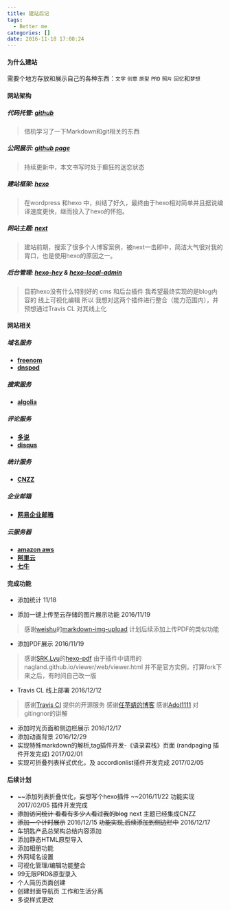 ```yaml
---
title: 建站后记
tags:
  - Better me
categories: []
date: 2016-11-18 17:08:24
---
```


#### 为什么建站
需要个地方存放和展示自己的各种东西：`文字` `创意` `原型` `PRD` `照片` `回忆`和`梦想`
<!-- more-->
#### 网站架构
##### 代码托管: [github](https://github.com/RyanNiu/RyanNiu.github.io) 
>借机学习了一下Markdown和git相关的东西

##### 公网展示: [github page](https://ryanniu.github.io/)
> 持续更新中，本文书写时处于癫狂的迷恋状态

##### 建站框架: [hexo](https://hexo.io/)
>在wordpress 和hexo 中，纠结了好久，最终由于hexo相对简单并且据说编译速度更快，继而投入了hexo的怀抱。

##### 网站主题: [next](http://theme-next.iissnan.com/)
>建站前期，搜索了很多个人博客案例，被next一击即中，简洁大气很对我的胃口，也是使用hexo的原因之一。
<!--爱折腾的我，有时间一定会做next的个性化-->

##### 后台管理: [hexo-hey](https://github.com/nihgwu/hexo-hey) & [**hexo-local-admin**](https://github.com/geekwen/hexo-local-admin)
> 目前hexo没有什么特别好的 cms 和后台插件
我希望最终实现的是blog内容的 线上可视化编辑
所以 我想对这两个插件进行整合（能力范围内），并预想通过Travis CL 对其线上化

#### 网站相关
##### 域名服务
- [**freenom**](https://my.freenom.com/) <!-- ryan4work@163.com -->
- [**dnspod**](https://www.dnspod.cn)  <!-- ryan4work@163.com -->

##### 搜索服务
- [**algolia**](https://www.algolia.com/)  <!-- git 账号 -->

##### 评论服务
- [**多说**](http://duoshuo.com/) <!-- ryanniu -->
- [**disqus**](https://disqus.com/) <!-- ryanniu (没搞定) -->

##### 统计服务
- [**CNZZ**](http://www.umeng.com/) <!-- ryan4work@163.com -->

##### 企业邮箱
- [**网易企业邮箱**](http://ym.163.com/) <!-- ryanniu@2bno1.cf -->

##### 云服务器
- [**amazon aws**](https://aws.amazon.com/) <!-- ryan niu  727758239340  (审核中) -->
- [**阿里云**](https://www.aliyun.com/) <!-- ryan4work -->
- [**七牛**](https://www.qiniu.com/) <!-- ryan4work@163.com -->

#### 完成功能
- 添加统计 11/18

- 添加一键上传至云存储的图片展示功能 2016/11/19
>感谢[weishu](http://weishu.me/)的[markdown-img-upload](https://github.com/tiann/markdown-img-upload)
计划后续添加上传PDF的类似功能
- 添加PDF展示 2016/11/19
>感谢[SRK.Lyu](http://stackbox.cn/)的[hexo-pdf](https://github.com/superalsrk/hexo-pdf/)
>由于插件中调用的nagland.github.io/viewer/web/viewer.html 并不是官方实例，打算fork下来之后，有时间自己改一版
- Travis CL 线上部署 2016/12/12
> 感谢[Travis CI](https://travis-ci.org/) 提供的开源服务
> 感谢[任苹蜻的博客](http://i.woblog.cn/2016/05/04/%E6%89%8B%E6%8A%8A%E6%89%8B%E6%95%99%E4%BD%A0%E4%BD%BF%E7%94%A8Travis%20CI%E8%87%AA%E5%8A%A8%E9%83%A8%E7%BD%B2%E4%BD%A0%E7%9A%84Hexo%E5%8D%9A%E5%AE%A2%E5%88%B0Github%E4%B8%8A/)
> 感谢[Adol1111](https://github.com/Adol1111) 对gitingnor的讲解
- 添加时光页面和侧边栏展示 2016/12/17
- 添加动画背景 2016/12/29
- 实现特殊markdown的解析,tag插件开发-《语录君栈》页面 (randpaging 插件开发完成) 2017/02/01
- 实现可折叠列表样式优化，及 accordionlist插件开发完成 2017/02/05


#### 后续计划
- ~~添加列表折叠优化，妄想写个hexo插件 ~~2016/11/22 功能实现 2017/02/05 插件开发完成
- ~~添加访问统计 看看有多少人看过我的blog~~ next 主题已经集成CNZZ
- ~~添加一个计时展示~~ 2016/12/15 ~~功能实现,后续添加到侧边栏中~~ 2016/12/17
- 车钥匙产品总架构总结内容添加
- 添加静态HTML原型导入
- 添加相册功能
- 外网域名设置
- 可视化管理/编辑功能整合
- 99无限PRD&原型录入
- 个人简历页面创建
- 创建封面导航页 工作和生活分离
- 多说样式更改


<!-- #### hexo换机备注 
##### hexo博客创建

- 创建仓库，(将”Initialize this repository with a README”选中，目的：克隆初始化的远程仓库到本地)（仓库名必须为:username.github.io）

- 创建两个分支：master 与 hexo，设置hexo为默认分支（因为我们只需要手动管理这个分支上的Hexo网站文件，master存放”hexo g”命令生成的静态网页）;

- 配置公钥，ssh-keygen -t rsa -C “your_email@youremail.com”

- 添加公钥，为远程github的username.github.io仓库添加.ssh文件夹下的id_rsa.pub文件的所有内容（验证公钥是否成功ssh -T git@github.com）

- 设置username和email，git config –global user.name “your name” 和 git config –global user.email “your_email@youremail.com”

- 克隆仓库到本地，任意位置通过Git bash执行git clone git@github.com:username/username.github.io.git拷贝仓库，在本地生成的仓库名为：username.github.io.git（进入本地仓库，使用git status 命令查看，当前分支应显示为hexo），如果想自定义本地仓库的名字，可以使用如下命令：git clone git@github.com:username/username.github.io.git hexo，本地仓库的名字就变为hexo(hexo可改成你想要的名字);

- 任意位置新建一个空文件夹（文件夹名任意，最好为英文，我这里命名为example），然后在该文件夹下通过Git bash依次执行npm install hexo-cli -g、hexo init、npm install 和 npm install hexo-deployer-git –save;

- 移动example文件夹里的所有内容到第6歩产生的username.github.io.git文件夹的根目录下

- 配置username.github.io.git文件夹根目录下的_config.yml文件，deploy部分修改为如下所示：
```deploy:
type: git
repository: git@github.com:username/username.github.io.git
branch: master```

- 依次执行git add .（注意不要少了”.”）、git commit -a -m “…”(…替换为提交信息)、git push origin hexo提交网站相关的文件;

- 执行hexo clean、hexo g 、hexo d生成网站并部署到GitHub上.

- 通过以上配置，就可以在多PC上管理自己的博客了

##### 博客的日常管理

>当重装电脑之后，或者想在其他电脑上修改博客，可以使用下列步骤：

- 安装必备软件，git、node.js

- 配置公钥，ssh-keygen -t rsa -C “your_email@youremail.com”

- 添加公钥，为远程github的username.github.io仓库添加.ssh文件夹下的id_rsa.pub文件的所有内容（验证公钥是否成功ssh -T git@github.com）

- 设置username和email，git config –global user.name “your name” 和 git config –global user.email “your_email@youremail.com”

- 克隆仓库到本地，任意位置通过Git bash执行git clone git@github.com:username/username.github.io.git命令拷贝仓库，在本地生成的仓库名为：username.github.io.git（进入本地仓库，使用git status 命令查看，当前分支应显示为hexo），如果想自定义本地仓库的名字，可以使用如下命令：git clone git@github.com:username/username.github.io.git hexo，本地仓库的名字就变为hexo（hexo可改成你想要的名字）;

- 进入第5歩所生成的文件夹，通过Git bash依次执行npm install hexo-cli -g、npm install 和 npm install hexo-deployer-git–save（注意：不能执行hexo init这条指令）

- 写文章，现在就可以通过hexo new title（title是你文章的标题）命令来写文章了;

- 依次执行git add .（注意不要少了”.”）、git commit -a -m “…”、git push origin hexo提交网站相关的文件;

- 执行hexo clean、hexo g 、hexo d生成网站并部署到GitHub上.

- 配置过程中经常使用的命令

- git status //列出当前目录所有还没有被git管理的文件和被git管理且被修改但还未提交 (git commit)的文件

- git remote //查看远程服务器名

- git branch //查看本地分支

- git branch -r //查看远程分支

- Git branch -a //查看所有分支（包括本地和远程）

- git add . //追踪所有文件

- git commit -a -m “…” //跳过使用暂存区域，自动把所有已经追踪过的文件暂存起来并提交

- git push //上传

- git clone //克隆远程仓库到本地

- git remote add origin git@github.com:username/username.github.io.git //与远程仓库链接

- git push -u origin master //-u 第一次提交让git记住本地仓库与远程仓库的连接,以后可 以不要 
-->

